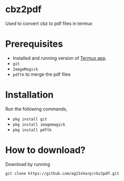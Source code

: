 # cbz2pdf
Used to convert cbz to pdf files in termux

# Prerequisites
* Installed and running version of [Termux app](https://f-droid.org/en/packages/com.termux/).
* `git`
* `ImageMagick`
* `pdftk` to merge the pdf files

# Installation
Run the following commands,
* `pkg install git`
* `pkg install imagemagick`
* `pkg install pdftk`

# How to download?
Download by running

`git clone https://github.com/ag23sharp/cbz2pdf.git`
